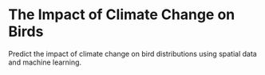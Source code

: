 # The Impact of Climate Change on Birds
Predict the impact of climate change on bird distributions using spatial data and machine learning. 
